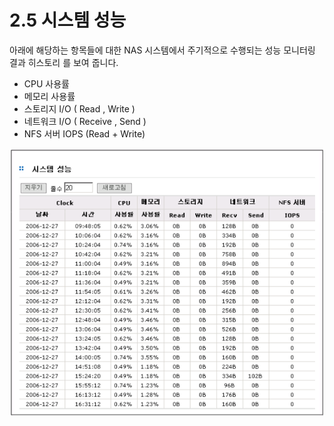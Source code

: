 # 2.5 시스템 성능

아래에 해당하는 항목들에 대한 NAS 시스템에서 주기적으로 수행되는 성능 모니터링 결과 히스토리 를 보여 줍니다.

* CPU 사용률
* 메모리 사용률
* 스토리지 I/O \( Read , Write \)
* 네트워크 I/O \( Receive , Send \)
* NFS 서버 IOPS \(Read + Write\)

![ \[ &#xADF8;&#xB9BC; 2.5.1 &#xC2DC;&#xC2A4;&#xD15C; &#xC131;&#xB2A5; &#xBAA8;&#xB2C8;&#xD130;&#xB9C1; &#xACB0;&#xACFC; &#xD788;&#xC2A4;&#xD1A0;&#xB9AC; \]](../.gitbook/assets/system.png)

